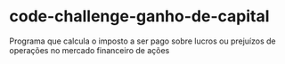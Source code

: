# code-challenge-ganho-de-capital
Programa que calcula o imposto a ser pago sobre lucros ou prejuízos de operações no mercado financeiro de ações
